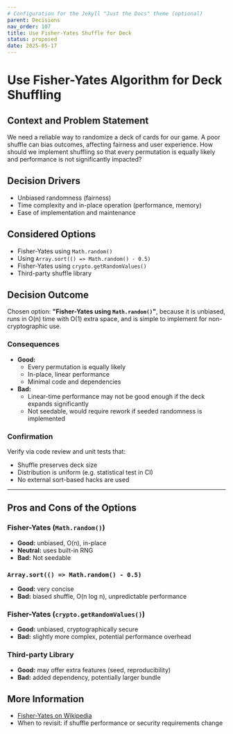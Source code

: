 ```yaml
---
# Configuration for the Jekyll "Just the Docs" theme (optional)
parent: Decisions
nav_order: 107
title: Use Fisher-Yates Shuffle for Deck
status: proposed
date: 2025-05-17
---
```


# Use Fisher-Yates Algorithm for Deck Shuffling

## Context and Problem Statement

We need a reliable way to randomize a deck of cards for our game. A poor shuffle can bias outcomes, affecting fairness and user experience. How should we implement shuffling so that every permutation is equally likely and performance is not significantly impacted?

## Decision Drivers

- Unbiased randomness (fairness)  
- Time complexity and in-place operation (performance, memory)  
- Ease of implementation and maintenance

## Considered Options

- Fisher-Yates using `Math.random()`  
- Using `Array.sort(() => Math.random() - 0.5)`  
- Fisher-Yates using `crypto.getRandomValues()`  
- Third-party shuffle library

## Decision Outcome

Chosen option: **"Fisher-Yates using `Math.random()`"**, because it is unbiased, runs in O(n) time with O(1) extra space, and is simple to implement for non-cryptographic use.

### Consequences

- **Good:**  
  - Every permutation is equally likely  
  - In-place, linear performance  
  - Minimal code and dependencies  
- **Bad:**
  - Linear-time performance may not be good enough if the deck expands significantly
  - Not seedable, would require rework if seeded randomness is implemented

### Confirmation

Verify via code review and unit tests that:  
- Shuffle preserves deck size  
- Distribution is uniform (e.g. statistical test in CI)  
- No external sort-based hacks are used

---

## Pros and Cons of the Options

### Fisher-Yates (`Math.random()`)

- **Good:** unbiased, O(n), in-place  
- **Neutral:** uses built-in RNG  
- **Bad:** Not seedable

### `Array.sort(() => Math.random() - 0.5)`

- **Good:** very concise  
- **Bad:** biased shuffle, O(n log n), unpredictable performance

### Fisher-Yates (`crypto.getRandomValues()`)

- **Good:** unbiased, cryptographically secure  
- **Bad:** slightly more complex, potential performance overhead

### Third-party Library

- **Good:** may offer extra features (seed, reproducibility)  
- **Bad:** added dependency, potentially larger bundle

## More Information

- [Fisher-Yates on Wikipedia](https://en.wikipedia.org/wiki/Fisher%E2%80%93Yates_shuffle)
- When to revisit: if shuffle performance or security requirements change